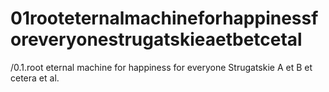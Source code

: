 # 01rooteternalmachineforhappinessforeveryonestrugatskieaetbetcetal
/0.1.root eternal machine for happiness for everyone Strugatskie A et B et cetera et al.
